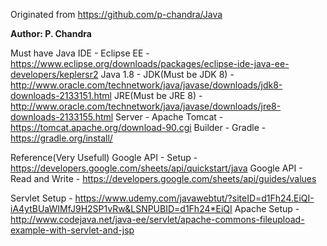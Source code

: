 Originated from https://github.com/p-chandra/Java

**Author: P. Chandra**

Must have
Java IDE - Eclipse EE          - https://www.eclipse.org/downloads/packages/eclipse-ide-java-ee-developers/keplersr2
Java 1.8 - JDK(Must be JDK 8)  - http://www.oracle.com/technetwork/java/javase/downloads/jdk8-downloads-2133151.html
           JRE(Must be JRE 8)  - http://www.oracle.com/technetwork/java/javase/downloads/jre8-downloads-2133155.html 
Server   - Apache Tomcat       - https://tomcat.apache.org/download-90.cgi
Builder  - Gradle              - https://gradle.org/install/


Reference(Very Usefull)
Google API - Setup          - https://developers.google.com/sheets/api/quickstart/java
Google API - Read and Write - https://developers.google.com/sheets/api/guides/values

Servlet Setup - https://www.udemy.com/javawebtut/?siteID=d1Fh24.EiQI-iA4ytBUaWIMfJ9H2SP1vRw&LSNPUBID=d1Fh24*EiQI
Apache Setup - http://www.codejava.net/java-ee/servlet/apache-commons-fileupload-example-with-servlet-and-jsp

